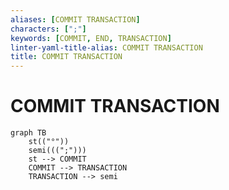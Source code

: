 ```yaml
---
aliases: [COMMIT TRANSACTION]
characters: [";"]
keywords: [COMMIT, END, TRANSACTION]
linter-yaml-title-alias: COMMIT TRANSACTION
title: COMMIT TRANSACTION
---
```


# COMMIT TRANSACTION

```mermaid
graph TB
	st(("°"))
	semi(((";")))
	st --> COMMIT
	COMMIT --> TRANSACTION
	TRANSACTION --> semi
```

